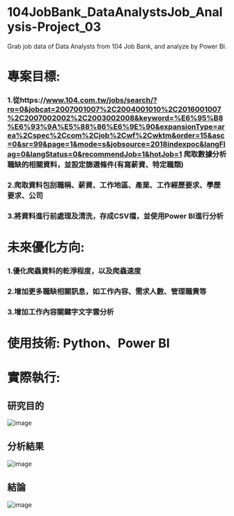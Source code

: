 # 104JobBank_DataAnalystsJob_Analysis-Project_03
Grab job data of Data Analysts from 104 Job Bank, and analyze by Power BI.

# 專案目標:
### 1.從https://www.104.com.tw/jobs/search/?ro=0&jobcat=2007001007%2C2004001010%2C2016001007%2C2007002002%2C2003002008&keyword=%E6%95%B8%E6%93%9A%E5%88%86%E6%9E%90&expansionType=area%2Cspec%2Ccom%2Cjob%2Cwf%2Cwktm&order=15&asc=0&sr=99&page=1&mode=s&jobsource=2018indexpoc&langFlag=0&langStatus=0&recommendJob=1&hotJob=1 爬取數據分析職缺的相關資料，並設定篩選條件(有寫薪資、特定職類)
### 2.爬取資料包刮職稱、薪資、工作地區、產業、工作經歷要求、學歷要求、公司
### 3.將資料進行前處理及清洗，存成CSV檔，並使用Power BI進行分析

# 未來優化方向:
### 1.優化爬蟲資料的乾淨程度，以及爬蟲速度
### 2.增加更多職缺相關訊息，如工作內容、需求人數、管理職責等
### 3.增加工作內容關鍵字文字雲分析

# 使用技術: Python、Power BI

# 實際執行:
## 研究目的

![image](https://user-images.githubusercontent.com/103302287/173237978-aad672f2-70a4-43e5-b7f7-8f5000962792.png)
## 分析結果

![image](https://user-images.githubusercontent.com/103302287/173237991-d40bbb02-f7fa-4376-bdf8-f9f50dd8b9c7.png)
## 結論

![image](https://user-images.githubusercontent.com/103302287/173238004-880c6793-3e72-48a8-896f-d2c34de3acdf.png)
